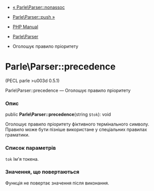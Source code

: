 - [« Parle\Parser::nonassoc](parle-parser.nonassoc.md)
- [Parle\Parser::push »](parle-parser.push.md)

- [PHP Manual](index.md)
- [Parle\Parser](class.parle-parser.md)
- Оголошує правило пріоритету

# Parle\Parser::precedence

(PECL parle \>u003d 0.5.1)

Parle\Parser::precedence — Оголошує правило пріоритету

### Опис

public **Parle\Parser::precedence**(string `$tok`): void

Оголошує правило пріоритету фіктивного термінального символу.
Правило може бути пізніше використане у спеціальних правилах граматики.

### Список параметрів

`tok`
Ім'я токена.

### Значення, що повертаються

Функція не повертає значення після виконання.
